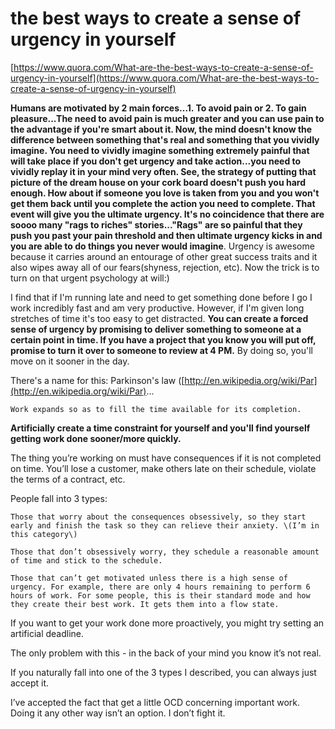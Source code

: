 # the best ways to create a sense of urgency in yourself

[https://www.quora.com/What-are-the-best-ways-to-create-a-sense-of-urgency-in-yourself](https://www.quora.com/What-are-the-best-ways-to-create-a-sense-of-urgency-in-yourself)

**Humans are motivated by 2 main forces...1. To avoid pain or 2. To gain pleasure...**The need to avoid pain is much greater and you can use pain to the advantage if you're smart about it. Now, the mind doesn't know the difference between something that's real and something that you vividly imagine. **You need to vividly imagine something extremely painful that will take place if you don't get urgency and take action...you need to vividly replay it in your mind very often. See, the strategy of putting that picture of the dream house on your cork board doesn't push you hard enough. How about if someone you love is taken from you and you won't get them back until you complete the action you need to complete. That event will give you the ultimate urgency.**  It's no coincidence that there are soooo many "rags to riches" stories...**"Rags" are so painful that they push you past your pain threshold and then ultimate urgency kicks in and you are able to do things you never would imagine**. Urgency is awesome because it carries around an entourage of other great success traits and it also wipes away all of our fears\(shyness, rejection, etc\). Now the trick is to turn on that urgent psychology at will:\)

I find that if I'm running late and need to get something done before I go I work incredibly fast and am very productive. However, if I'm given long stretches of time it's too easy to get distracted. **You can create a forced sense of urgency by promising to deliver something to someone at a certain point in time. If you have a project that you know you will put off, promise to turn it over to someone to review at 4 PM.** By doing so, you'll move on it sooner in the day.

There's a name for this: Parkinson's law \([http://en.wikipedia.org/wiki/Par](http://en.wikipedia.org/wiki/Par)...

```text
Work expands so as to fill the time available for its completion.
```

**Artificially create a time constraint for yourself and you'll find yourself getting work done sooner/more quickly.**

The thing you’re working on must have consequences if it is not completed on time. You’ll lose a customer, make others late on their schedule, violate the terms of a contract, etc.

People fall into 3 types:

```text
Those that worry about the consequences obsessively, so they start early and finish the task so they can relieve their anxiety. \(I’m in this category\)

Those that don’t obsessively worry, they schedule a reasonable amount of time and stick to the schedule.

Those that can’t get motivated unless there is a high sense of urgency. For example, there are only 4 hours remaining to perform 6 hours of work. For some people, this is their standard mode and how they create their best work. It gets them into a flow state.
```

If you want to get your work done more proactively, you might try setting an artificial deadline.

The only problem with this - in the back of your mind you know it’s not real.

If you naturally fall into one of the 3 types I described, you can always just accept it.

I’ve accepted the fact that get a little OCD concerning important work. Doing it any other way isn’t an option. I don’t fight it.

